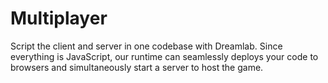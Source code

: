 # Multiplayer

Script the client and server in one codebase with Dreamlab. Since everything is JavaScript, our runtime can seamlessly deploys your code to browsers and simultaneously start a server to host the game.

